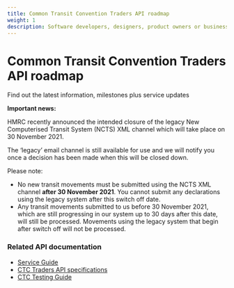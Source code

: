 ```yaml
---
title: Common Transit Convention Traders API roadmap
weight: 1
description: Software developers, designers, product owners or business analysts - see how you can integrate your software with Common Transit Convention Traders API.
---
```

# Common Transit Convention Traders API roadmap

Find out the latest information, milestones plus service updates

**Important news:**

HMRC recently announced the intended closure of the legacy New Computerised Transit System (NCTS) XML channel which will take place on 30 November 2021. 

The ‘legacy’ email channel is still available for use and we will notify you once a decision has been made when this will be closed down.

Please note:

 - No new transit movements must be submitted using the NCTS XML channel **after 30 November 2021**. You cannot submit any declarations using the legacy system after this switch off date.
 - Any transit movements submitted to us before 30 November 2021, which are still progressing in our system up to 30 days after this date, will still be processed. Movements using the legacy system that begin after switch off will not be processed.
 
### Related API documentation
<!--- Section owner: MTD Programme --->

  * [Service Guide](https://developer.service.hmrc.gov.uk/guides/common-transit-convention-traders-service-guide/)
  * [CTC Traders API specifications](https://developer.service.hmrc.gov.uk/api-documentation/docs/api/service/common-transit-convention-traders/1.0)
  * [CTC Testing Guide](https://developer.service.hmrc.gov.uk/guides/common-transit-convention-traders-testing-guide)